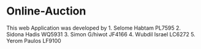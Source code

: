 # Online-Auction
This web Application was developed by 
        1. Selome Habtam    PL7595
        2. Sidona Hadis     WQ5931
        3. Simon G/hiwot    JF4166
        4. Wubdil Israel    LC6272
        5. Yerom Paulos     LF9100
